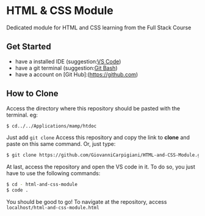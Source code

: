 # HTML & CSS Module
Dedicated module for HTML and CSS learning from the Full Stack Course 

## Get Started 
* have a installed IDE (suggestion:[VS Code](https://code.visualstudio.com/download))
* have a git terminal (suggestion:[Git Bash](https://git-scm.com/download/gui/mac))
* have a account on [Git Hub]:(https://github.com)

## How to Clone 

Access the directory where this repository should be pasted with the terminal. eg: 

```sh
$ cd../../Applications/mamp/htdoc
```

Just add `git clone` Access this repository and copy the link to **clone** and paste on this same command. Or, just type: 

```sh
$ git clone https://github.com/GiovanniCarpigiani/HTML-and-CSS-Module.git 
```

At last, access the repository and open the VS code in it. To do so, you just have to use the following commands: 
```sh
$ cd - html-and-css-module
$ code . 
```
You should be good to go! To navigate at the repository, access `localhost/html-and-css-module.html`